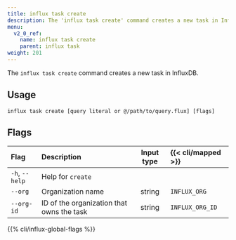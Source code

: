 ```yaml
---
title: influx task create
description: The 'influx task create' command creates a new task in InfluxDB.
menu:
  v2_0_ref:
    name: influx task create
    parent: influx task
weight: 201
---
```


The `influx task create` command creates a new task in InfluxDB.

## Usage
```
influx task create [query literal or @/path/to/query.flux] [flags]
```

## Flags
| Flag           | Description                               | Input type  | {{< cli/mapped >}} |
|:----           |:-----------                               |:----------: |:------------------ |
| `-h`, `--help` | Help for `create`                         |             |                    |
| `--org`        | Organization name                         | string      | `INFLUX_ORG`       |
| `--org-id`     | ID of the organization that owns the task | string      | `INFLUX_ORG_ID`    |

{{% cli/influx-global-flags %}}

